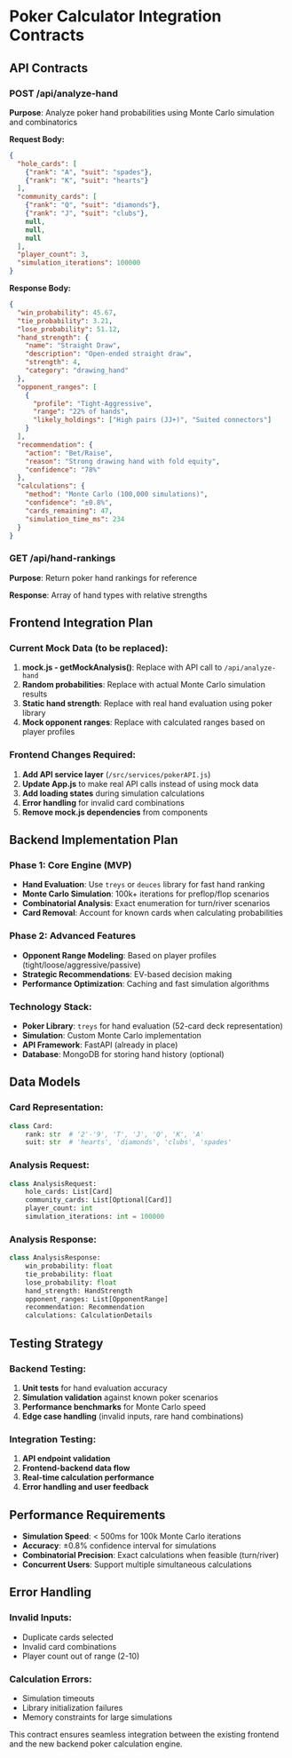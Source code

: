 # Poker Calculator Integration Contracts

## API Contracts

### POST /api/analyze-hand
**Purpose**: Analyze poker hand probabilities using Monte Carlo simulation and combinatorics

**Request Body:**
```json
{
  "hole_cards": [
    {"rank": "A", "suit": "spades"},
    {"rank": "K", "suit": "hearts"}
  ],
  "community_cards": [
    {"rank": "Q", "suit": "diamonds"},
    {"rank": "J", "suit": "clubs"},
    null,
    null,
    null
  ],
  "player_count": 3,
  "simulation_iterations": 100000
}
```

**Response Body:**
```json
{
  "win_probability": 45.67,
  "tie_probability": 3.21,
  "lose_probability": 51.12,
  "hand_strength": {
    "name": "Straight Draw",
    "description": "Open-ended straight draw",
    "strength": 4,
    "category": "drawing_hand"
  },
  "opponent_ranges": [
    {
      "profile": "Tight-Aggressive",
      "range": "22% of hands",
      "likely_holdings": ["High pairs (JJ+)", "Suited connectors"]
    }
  ],
  "recommendation": {
    "action": "Bet/Raise",
    "reason": "Strong drawing hand with fold equity",
    "confidence": "78%"
  },
  "calculations": {
    "method": "Monte Carlo (100,000 simulations)",
    "confidence": "±0.8%",
    "cards_remaining": 47,
    "simulation_time_ms": 234
  }
}
```

### GET /api/hand-rankings
**Purpose**: Return poker hand rankings for reference

**Response**: Array of hand types with relative strengths

## Frontend Integration Plan

### Current Mock Data (to be replaced):

1. **mock.js - getMockAnalysis()**: Replace with API call to `/api/analyze-hand`
2. **Random probabilities**: Replace with actual Monte Carlo simulation results
3. **Static hand strength**: Replace with real hand evaluation using poker library
4. **Mock opponent ranges**: Replace with calculated ranges based on player profiles

### Frontend Changes Required:

1. **Add API service layer** (`/src/services/pokerAPI.js`)
2. **Update App.js** to make real API calls instead of using mock data
3. **Add loading states** during simulation calculations
4. **Error handling** for invalid card combinations
5. **Remove mock.js dependencies** from components

## Backend Implementation Plan

### Phase 1: Core Engine (MVP)
- **Hand Evaluation**: Use `treys` or `deuces` library for fast hand ranking
- **Monte Carlo Simulation**: 100k+ iterations for preflop/flop scenarios
- **Combinatorial Analysis**: Exact enumeration for turn/river scenarios
- **Card Removal**: Account for known cards when calculating probabilities

### Phase 2: Advanced Features
- **Opponent Range Modeling**: Based on player profiles (tight/loose/aggressive/passive)
- **Strategic Recommendations**: EV-based decision making
- **Performance Optimization**: Caching and fast simulation algorithms

### Technology Stack:
- **Poker Library**: `treys` for hand evaluation (52-card deck representation)
- **Simulation**: Custom Monte Carlo implementation
- **API Framework**: FastAPI (already in place)
- **Database**: MongoDB for storing hand history (optional)

## Data Models

### Card Representation:
```python
class Card:
    rank: str  # '2'-'9', 'T', 'J', 'Q', 'K', 'A'
    suit: str  # 'hearts', 'diamonds', 'clubs', 'spades'
```

### Analysis Request:
```python
class AnalysisRequest:
    hole_cards: List[Card]
    community_cards: List[Optional[Card]]
    player_count: int
    simulation_iterations: int = 100000
```

### Analysis Response:
```python
class AnalysisResponse:
    win_probability: float
    tie_probability: float
    lose_probability: float
    hand_strength: HandStrength
    opponent_ranges: List[OpponentRange]
    recommendation: Recommendation
    calculations: CalculationDetails
```

## Testing Strategy

### Backend Testing:
1. **Unit tests** for hand evaluation accuracy
2. **Simulation validation** against known poker scenarios
3. **Performance benchmarks** for Monte Carlo speed
4. **Edge case handling** (invalid inputs, rare hand combinations)

### Integration Testing:
1. **API endpoint validation**
2. **Frontend-backend data flow**
3. **Real-time calculation performance**
4. **Error handling and user feedback**

## Performance Requirements

- **Simulation Speed**: < 500ms for 100k Monte Carlo iterations
- **Accuracy**: ±0.8% confidence interval for simulations
- **Combinatorial Precision**: Exact calculations when feasible (turn/river)
- **Concurrent Users**: Support multiple simultaneous calculations

## Error Handling

### Invalid Inputs:
- Duplicate cards selected
- Invalid card combinations
- Player count out of range (2-10)

### Calculation Errors:
- Simulation timeouts
- Library initialization failures
- Memory constraints for large simulations

This contract ensures seamless integration between the existing frontend and the new backend poker calculation engine.